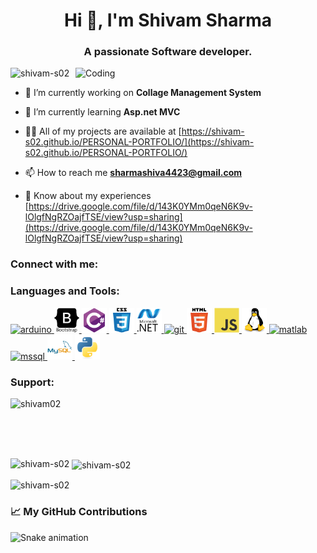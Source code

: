 <h1 align="center">Hi 👋, I'm Shivam Sharma</h1>
<h3 align="center">A passionate Software developer.</h3>
<img align="right" alt="Coding" width="400" src="https://cdn.dribbble.com/users/1162077/screenshots/3848914/media/7ed7d5ca074b48b328150e5a231e8d1f.gif">

<p align="left"> <img src="https://komarev.com/ghpvc/?username=shivam-s02&label=Profile%20views&color=0e75b6&style=flat" alt="shivam-s02" /> </p>

- 🔭 I’m currently working on **Collage Management System**

- 🌱 I’m currently learning **Asp.net MVC**

- 👨‍💻 All of my projects are available at [https://shivam-s02.github.io/PERSONAL-PORTFOLIO/](https://shivam-s02.github.io/PERSONAL-PORTFOLIO/)

- 📫 How to reach me **sharmashiva4423@gmail.com**

- 📄 Know about my experiences [https://drive.google.com/file/d/143K0YMm0qeN6K9v-lOlgfNgRZOajfTSE/view?usp=sharing](https://drive.google.com/file/d/143K0YMm0qeN6K9v-lOlgfNgRZOajfTSE/view?usp=sharing)

<h3 align="left">Connect with me:</h3>
<p align="left">
</p>

<h3 align="left">Languages and Tools:</h3>
<p align="left"> <a href="https://www.arduino.cc/" target="_blank" rel="noreferrer"> <img src="https://cdn.worldvectorlogo.com/logos/arduino-1.svg" alt="arduino" width="40" height="40"/> </a> <a href="https://getbootstrap.com" target="_blank" rel="noreferrer"> <img src="https://raw.githubusercontent.com/devicons/devicon/master/icons/bootstrap/bootstrap-plain-wordmark.svg" alt="bootstrap" width="40" height="40"/> </a> <a href="https://www.w3schools.com/cs/" target="_blank" rel="noreferrer"> <img src="https://raw.githubusercontent.com/devicons/devicon/master/icons/csharp/csharp-original.svg" alt="csharp" width="40" height="40"/> </a> <a href="https://www.w3schools.com/css/" target="_blank" rel="noreferrer"> <img src="https://raw.githubusercontent.com/devicons/devicon/master/icons/css3/css3-original-wordmark.svg" alt="css3" width="40" height="40"/> </a> <a href="https://dotnet.microsoft.com/" target="_blank" rel="noreferrer"> <img src="https://raw.githubusercontent.com/devicons/devicon/master/icons/dot-net/dot-net-original-wordmark.svg" alt="dotnet" width="40" height="40"/> </a> <a href="https://git-scm.com/" target="_blank" rel="noreferrer"> <img src="https://www.vectorlogo.zone/logos/git-scm/git-scm-icon.svg" alt="git" width="40" height="40"/> </a> <a href="https://www.w3.org/html/" target="_blank" rel="noreferrer"> <img src="https://raw.githubusercontent.com/devicons/devicon/master/icons/html5/html5-original-wordmark.svg" alt="html5" width="40" height="40"/> </a> <a href="https://developer.mozilla.org/en-US/docs/Web/JavaScript" target="_blank" rel="noreferrer"> <img src="https://raw.githubusercontent.com/devicons/devicon/master/icons/javascript/javascript-original.svg" alt="javascript" width="40" height="40"/> </a> <a href="https://www.linux.org/" target="_blank" rel="noreferrer"> <img src="https://raw.githubusercontent.com/devicons/devicon/master/icons/linux/linux-original.svg" alt="linux" width="40" height="40"/> </a> <a href="https://www.mathworks.com/" target="_blank" rel="noreferrer"> <img src="https://upload.wikimedia.org/wikipedia/commons/2/21/Matlab_Logo.png" alt="matlab" width="40" height="40"/> </a> <a href="https://www.microsoft.com/en-us/sql-server" target="_blank" rel="noreferrer"> <img src="https://www.svgrepo.com/show/303229/microsoft-sql-server-logo.svg" alt="mssql" width="40" height="40"/> </a> <a href="https://www.mysql.com/" target="_blank" rel="noreferrer"> <img src="https://raw.githubusercontent.com/devicons/devicon/master/icons/mysql/mysql-original-wordmark.svg" alt="mysql" width="40" height="40"/> </a> <a href="https://www.python.org" target="_blank" rel="noreferrer"> <img src="https://raw.githubusercontent.com/devicons/devicon/master/icons/python/python-original.svg" alt="python" width="40" height="40"/> </a> </p>

<h3 align="left">Support:</h3>
<p><a href="https://www.buymeacoffee.com/shivam02"> <img align="left" src="https://cdn.buymeacoffee.com/buttons/v2/default-yellow.png" height="50" width="210" alt="shivam02" /></a></p><br><br>

<br><br>

<p><img align="left" src="https://github-readme-stats.vercel.app/api/top-langs?username=shivam-s02&show_icons=true&locale=en&layout=compact" alt="shivam-s02" /></p>

<p>&nbsp;<img align="center" src="https://github-readme-stats.vercel.app/api?username=shivam-s02&show_icons=true&locale=en" alt="shivam-s02" /></p>

<p><img align="center" src="https://github-readme-streak-stats.herokuapp.com/?user=shivam-s02&" alt="shivam-s02" /></p>

### 📈 My GitHub Contributions
![Snake animation](https://github.com//SHIVAM-S02/blob/output/github-contribution-grid-snake.svg)
